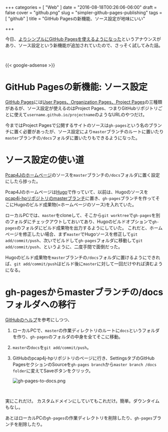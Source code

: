 +++
categories = [ "Web" ]
date = "2016-08-18T00:26:06-06:00"
draft = false
cover = "github.png"
slug = "simpler-github-pages-publishing"
tags = [ "github" ]
title = "GitHub Pagesの新機能、ソース設定が地味にいい"

+++

今日、[よりシンプルにGitHub Pagesを使えるようになった](https://github.com/blog/2228-simpler-github-pages-publishing)というアナウンスがあり、ソース設定という新機能が追加されていたので、さっそく試してみた話。

<br>

{{< google-adsense >}}

# GitHub Pagesの新機能: ソース設定
[GitHub Pages](https://pages.github.com/)には[User Pages、Organization Pages、Project Pages](https://help.github.com/articles/user-organization-and-project-pages/)の三種類があるが、ソース設定が使えるのはProject Pages、つまりGitHubリポジトリごとに使えて`username.github.io/projectname`のようなURLのやつだけ。

今まではProject Pagesで公開するサイトのソースは`gh-pages`という名のブランチに置く必要があったが、ソース設定により`master`ブランチのルートに置いたり`master`ブランチの`/docs`フォルダに置いたりもできるようになった。

# ソース設定の使い道
[Pcap4Jのホームページ](https://www.pcap4j.org/)のソースを`master`ブランチの`/docs`フォルダに置く設定にしたら捗った。

Pcap4Jのホームページは[Hugo](https://gohugo.io/)で作っていて、以前は、Hugoのソースを[pcap4j-hpリポジトリのmasterブランチ](https://github.com/kaitoy/pcap4j-hp)に置き、`gh-pages`ブランチを作ってそこにHugoのビルド成果物(=ホームページのソース)を入れていた。

ローカルPCでは、`master`をcloneして、そこから`git worktree`で`gh-pages`を別のフォルダにチェックアウトしておいてあり、Hugoのビルドオプションで`gh-pages`のフォルダにビルド成果物を出力するようにしていた。
これだと、ホームページを修正したい場合、まず`master`でHugoソースを修正して`git add/commit/push`、次いでビルドして`gh-pages`フォルダに移動して`git add/commit/push`、というように、二度手間で面倒だった。

Hugoのビルド成果物を`master`ブランチの`/docs`フォルダに置けるようにできれば、`git add/commit/push`はビルド後に`master`に対して一回だけやれば済むようになる。

# gh-pagesからmasterブランチの/docsフォルダへの移行
[GitHubのヘルプ](https://help.github.com/articles/configuring-a-publishing-source-for-github-pages/)を参考にしつつ、

1. ローカルPCで、`master`の作業ディレクトリのルートに`docs`というフォルダを作り、`gh-pages`のフォルダの中身を全てそこに移動。
2. `master`の`docs`を`git add/commit/push`。
3. GitHubのpcap4j-hpリポジトリのページに行き、SettingsタブのGitHub PagesセクションのSourceを`gh-pages branch`から`master branch /docs folder`に変えてSaveボタンをクリック。

    ![gh-pages-to-docs.png](/images/simpler-github-pages-publishing/gh-pages-to-docs.png "gh-pages-to-docs.png")

<br>

実にこれだけ。
カスタムドメインにしていてもこれだけ。簡単。ダウンタイムもなし。

あとはローカルPCの`gh-pages`の作業ディレクトリを削除したり、`gh-pages`ブランチを削除したり。
